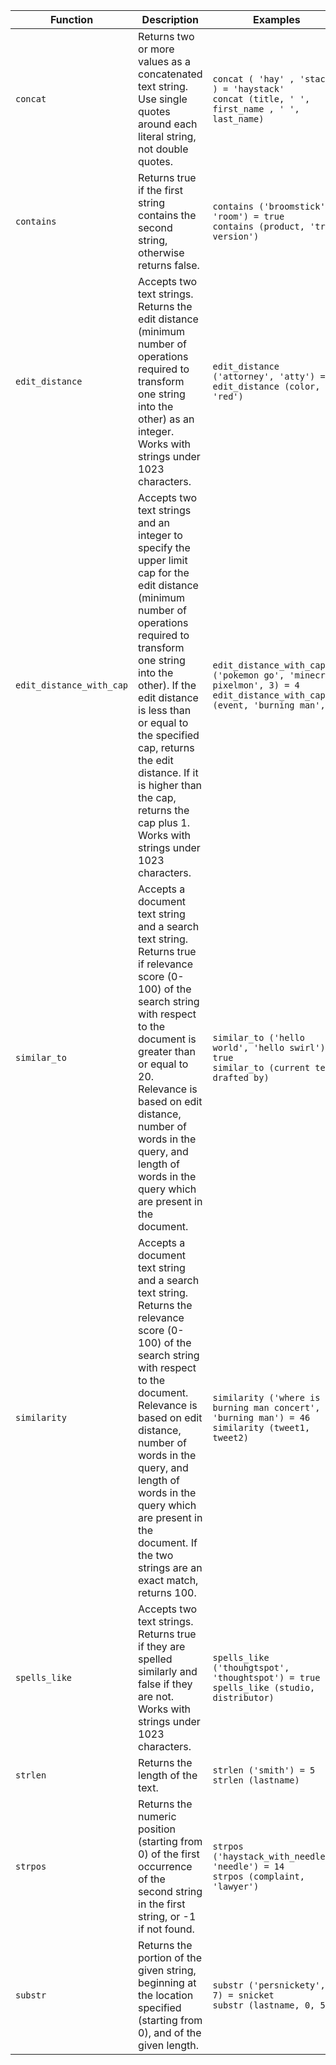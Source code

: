 <table>
<colgroup>
   <col style="width:5%" />
   <col style="width:45%" />
   <col style="width:50%" />
</colgroup>
  <thead>
    <tr>
      <th>Function</th>
      <th>Description</th>
      <th>Examples</th>
    </tr>
  </thead>
  <tbody>
    <tr id="concat">
      <td><code>concat</code></td>
      <td>Returns two or more values as a concatenated text string. Use single quotes around each literal string, not double quotes.
</td>
      <td><code class="highlighter-rouge">concat ( 'hay' , 'stack' ) = 'haystack'</code><br><code class="highlighter-rouge">concat (title, ' ', first_name , ' ', last_name)</code></td>
    </tr>
    <tr id="contains">
      <td><code>contains</code></td>
      <td>Returns true if the first string contains the second string, otherwise returns false.</td>
      <td><code class="highlighter-rouge">contains ('broomstick', 'room') = true</code><br><code class="highlighter-rouge">contains (product, 'trial version')</code></td>
    </tr>
    <tr id="edit_distance">
      <td><code>edit_distance</code></td>
      <td>Accepts two text strings. Returns the edit distance (minimum number of operations required to transform one string into the other) as an integer. Works with strings under 1023 characters.</td>
      <td><code class="highlighter-rouge">edit_distance ('attorney', 'atty') = 4</code><br><code class="highlighter-rouge">edit_distance (color, 'red')</code></td>
    </tr>
    <tr id="edit_distance_with_cap">
      <td><code>edit_distance_with_cap</code></td>
      <td>Accepts two text strings and an integer to specify the upper limit cap for the edit distance (minimum number of operations required to transform one string into the other). If the edit distance is less than or equal to the specified cap, returns the edit distance. If it is higher than the cap, returns the cap plus 1. Works with strings under 1023 characters.</td>
      <td><code class="highlighter-rouge">edit_distance_with_cap ('pokemon go', 'minecraft pixelmon', 3) = 4</code><br><code class="highlighter-rouge">edit_distance_with_cap (event, 'burning man', 3)</code></td>
    </tr>
    <tr id="similar_to">
      <td><code>similar_to</code></td>
      <td>Accepts a document text string and a search text string. Returns true if relevance score (0-100) of the search string with respect to the document is greater than or equal to 20. Relevance is based on edit distance, number of words in the query, and length of words in the query which are present in the document.</td>
      <td><code class="highlighter-rouge">similar_to ('hello world', 'hello swirl') = true</code><br><code class="highlighter-rouge">similar_to (current team, drafted by)</code></td>
    </tr>
    <tr id="similarity">
      <td><code>similarity</code></td>
      <td>Accepts a document text string and a search text string. Returns the relevance score (0-100) of the search string with respect to the document. Relevance is based on edit distance, number of words in the query, and length of words in the query which are present in the document. If the two strings are an exact match, returns 100.</td>
      <td><code class="highlighter-rouge">similarity ('where is the burning man concert', 'burning man') = 46</code><br><code class="highlighter-rouge">similarity (tweet1, tweet2)</code></td>
    </tr>
    <tr id="spells_like">
      <td><code>spells_like</code></td>
      <td>Accepts two text strings. Returns true if they are spelled similarly and false if they are not. Works with strings under 1023 characters.</td>
      <td><code class="highlighter-rouge">spells_like ('thouhgtspot', 'thoughtspot') = true</code><br><code class="highlighter-rouge">spells_like (studio, distributor)</code></td>
    </tr>
    <tr id="strlen">
      <td><code>strlen</code></td>
      <td>Returns the length of the text.</td>
      <td><code class="highlighter-rouge">strlen ('smith') = 5</code><br><code class="highlighter-rouge">strlen (lastname)</code></td>
    </tr>
    <tr id="strpos">
      <td><code>strpos</code></td>
      <td>Returns the numeric position (starting from 0) of the first occurrence of the second string in the first string, or -1 if not found.</td>
      <td><code class="highlighter-rouge">strpos ('haystack_with_needles', 'needle') = 14</code><br><code class="highlighter-rouge">strpos (complaint, 'lawyer')</code></td>
    </tr>
    <tr id="substr">
      <td><code>substr</code></td>
      <td>Returns the portion of the given string, beginning at the location specified (starting from 0), and of the given length.</td>
      <td><code class="highlighter-rouge">substr ('persnickety', 3, 7) = snicket</code><br><code class="highlighter-rouge">substr (lastname, 0, 5)</code></td>
    </tr>
  </tbody>
</table>
